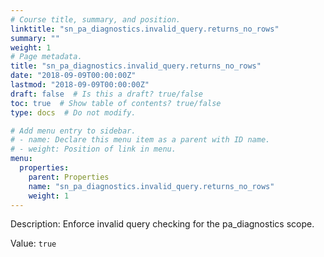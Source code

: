 ```yaml
---
# Course title, summary, and position.
linktitle: "sn_pa_diagnostics.invalid_query.returns_no_rows"
summary: ""
weight: 1
# Page metadata.
title: "sn_pa_diagnostics.invalid_query.returns_no_rows"
date: "2018-09-09T00:00:00Z"
lastmod: "2018-09-09T00:00:00Z"
draft: false  # Is this a draft? true/false
toc: true  # Show table of contents? true/false
type: docs  # Do not modify.

# Add menu entry to sidebar.
# - name: Declare this menu item as a parent with ID name.
# - weight: Position of link in menu.
menu:
  properties:
    parent: Properties
    name: "sn_pa_diagnostics.invalid_query.returns_no_rows"
    weight: 1
---
```


Description: Enforce invalid query checking for the pa_diagnostics scope.


Value: `true`